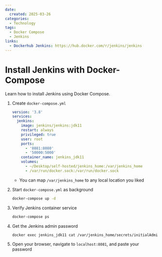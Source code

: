 ```yaml
---
date:
  created: 2025-03-26
categories:
  - Technology
tags:
  - Docker Compose
  - Jenkins
links:
  - Dockerhub Jenkins: https://hub.docker.com/r/jenkins/jenkins
---
```


# Install Jenkins with Docker-Compose

Learn how to install Jenkins using Docker Compose.

<!-- more -->

1. Create `docker-compose.yml`

    ```yaml title="docker-compose.yml"
    version: '3.8'
    services:
      jenkins:
        image: jenkins/jenkins:jdk11
        restart: always
        privileged: true
        user: root
        ports:
          - '8081:8080'
          - '50000:5000'
        container_name: jenkins_jdk11
        volumes:
          - ~/Desktop/self-hosted/jenkins_home:/var/jenkins_home
          - /var/run/docker.sock:/var/run/docker.sock
    ```

    - You can map `/var/jenkins_home` to any local location you liked

2. Start `docker-compose.yml` as background

    ```bash
    docker-compose up -d
    ```

3. Verify Jenkins container service

    ```bash
    docker-compose ps
    ```

4. Get the Jenkins admin password

    ```bash
    docker exec jenkins_jdk11 cat /var/jenkins_home/secrets/initialAdminPassword
    ```

5. Open your browser, navigate to `localhost:8081`, and paste your password
